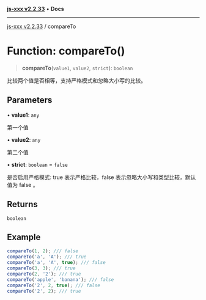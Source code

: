 [**js-xxx v2.2.33**](../README.md) • **Docs**

***

[js-xxx v2.2.33](../README.md) / compareTo

# Function: compareTo()

> **compareTo**(`value1`, `value2`, `strict`): `boolean`

比较两个值是否相等，支持严格模式和忽略大小写的比较。

## Parameters

• **value1**: `any`

第一个值

• **value2**: `any`

第二个值

• **strict**: `boolean` = `false`

是否启用严格模式: true 表示严格比较，false 表示忽略大小写和类型比较，默认值为 false 。

## Returns

`boolean`

## Example

```ts
compareTo(1, 2); /// false
compareTo('a', 'A'); /// true
compareTo('a', 'A', true); /// false
compareTo(3, 3); /// true
compareTo(2, '2'); /// true
compareTo('apple', 'banana'); /// false
compareTo('2', 2, true); /// false
compareTo('2', 2); /// true
```
